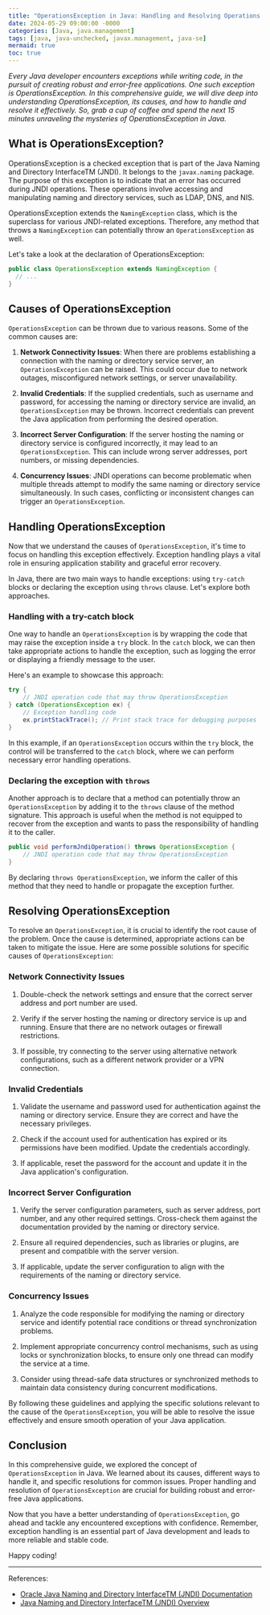 ```yaml
---
title: "OperationsException in Java: Handling and Resolving Operations Related Issues"
date: 2024-05-29 09:00:00 -0000
categories: [Java, java.management]
tags: [java, java-unchecked, javax.management, java-se]
mermaid: true
toc: true
---
```



*Every Java developer encounters exceptions while writing code, in the pursuit of creating robust and error-free applications. One such exception is OperationsException. In this comprehensive guide, we will dive deep into understanding OperationsException, its causes, and how to handle and resolve it effectively. So, grab a cup of coffee and spend the next 15 minutes unraveling the mysteries of OperationsException in Java.*

## What is OperationsException?

OperationsException is a checked exception that is part of the Java Naming and Directory InterfaceTM (JNDI). It belongs to the `javax.naming` package. The purpose of this exception is to indicate that an error has occurred during JNDI operations. These operations involve accessing and manipulating naming and directory services, such as LDAP, DNS, and NIS.

OperationsException extends the `NamingException` class, which is the superclass for various JNDI-related exceptions. Therefore, any method that throws a `NamingException` can potentially throw an `OperationsException` as well.

Let's take a look at the declaration of OperationsException:

```java
public class OperationsException extends NamingException {
  // ...
}
```

## Causes of OperationsException

`OperationsException` can be thrown due to various reasons. Some of the common causes are:

1. **Network Connectivity Issues**: When there are problems establishing a connection with the naming or directory service server, an `OperationsException` can be raised. This could occur due to network outages, misconfigured network settings, or server unavailability.

2. **Invalid Credentials**: If the supplied credentials, such as username and password, for accessing the naming or directory service are invalid, an `OperationsException` may be thrown. Incorrect credentials can prevent the Java application from performing the desired operation.

3. **Incorrect Server Configuration**: If the server hosting the naming or directory service is configured incorrectly, it may lead to an `OperationsException`. This can include wrong server addresses, port numbers, or missing dependencies.

4. **Concurrency Issues**: JNDI operations can become problematic when multiple threads attempt to modify the same naming or directory service simultaneously. In such cases, conflicting or inconsistent changes can trigger an `OperationsException`.

## Handling OperationsException

Now that we understand the causes of `OperationsException`, it's time to focus on handling this exception effectively. Exception handling plays a vital role in ensuring application stability and graceful error recovery.

In Java, there are two main ways to handle exceptions: using `try-catch` blocks or declaring the exception using `throws` clause. Let's explore both approaches.

### Handling with a try-catch block

One way to handle an `OperationsException` is by wrapping the code that may raise the exception inside a `try` block. In the `catch` block, we can then take appropriate actions to handle the exception, such as logging the error or displaying a friendly message to the user.

Here's an example to showcase this approach:

```java
try {
    // JNDI operation code that may throw OperationsException
} catch (OperationsException ex) {
    // Exception handling code
    ex.printStackTrace(); // Print stack trace for debugging purposes
}
```

In this example, if an `OperationsException` occurs within the `try` block, the control will be transferred to the `catch` block, where we can perform necessary error handling operations.

### Declaring the exception with `throws`

Another approach is to declare that a method can potentially throw an `OperationsException` by adding it to the `throws` clause of the method signature. This approach is useful when the method is not equipped to recover from the exception and wants to pass the responsibility of handling it to the caller.

```java
public void performJndiOperation() throws OperationsException {
    // JNDI operation code that may throw OperationsException
}
```

By declaring `throws OperationsException`, we inform the caller of this method that they need to handle or propagate the exception further.

## Resolving OperationsException

To resolve an `OperationsException`, it is crucial to identify the root cause of the problem. Once the cause is determined, appropriate actions can be taken to mitigate the issue. Here are some possible solutions for specific causes of `OperationsException`:

### Network Connectivity Issues

1. Double-check the network settings and ensure that the correct server address and port number are used.

2. Verify if the server hosting the naming or directory service is up and running. Ensure that there are no network outages or firewall restrictions.

3. If possible, try connecting to the server using alternative network configurations, such as a different network provider or a VPN connection.

### Invalid Credentials

1. Validate the username and password used for authentication against the naming or directory service. Ensure they are correct and have the necessary privileges.

2. Check if the account used for authentication has expired or its permissions have been modified. Update the credentials accordingly.

3. If applicable, reset the password for the account and update it in the Java application's configuration.

### Incorrect Server Configuration

1. Verify the server configuration parameters, such as server address, port number, and any other required settings. Cross-check them against the documentation provided by the naming or directory service.

2. Ensure all required dependencies, such as libraries or plugins, are present and compatible with the server version.

3. If applicable, update the server configuration to align with the requirements of the naming or directory service.

### Concurrency Issues

1. Analyze the code responsible for modifying the naming or directory service and identify potential race conditions or thread synchronization problems.

2. Implement appropriate concurrency control mechanisms, such as using locks or synchronization blocks, to ensure only one thread can modify the service at a time.

3. Consider using thread-safe data structures or synchronized methods to maintain data consistency during concurrent modifications.

By following these guidelines and applying the specific solutions relevant to the cause of the `OperationsException`, you will be able to resolve the issue effectively and ensure smooth operation of your Java application.

## Conclusion

In this comprehensive guide, we explored the concept of `OperationsException` in Java. We learned about its causes, different ways to handle it, and specific resolutions for common issues. Proper handling and resolution of `OperationsException` are crucial for building robust and error-free Java applications.

Now that you have a better understanding of `OperationsException`, go ahead and tackle any encountered exceptions with confidence. Remember, exception handling is an essential part of Java development and leads to more reliable and stable code.

Happy coding!

***
References:
- [Oracle Java Naming and Directory InterfaceTM (JNDI) Documentation](https://docs.oracle.com/en/java/javase/14/docs/api/javax/naming/package-summary.html)
- [Java Naming and Directory InterfaceTM (JNDI) Overview](https://docs.oracle.com/en/java/javase/14/docs/api/javax/naming/package-summary.html)
